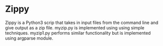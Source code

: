 # Zippy

Zippy is a Python3 scrip that takes in input files from the command line and give output as a zip file.
myzip.py is implemented using using simple techniques.
myzip1.py performs similar functionality but is implemented using argparse module.
